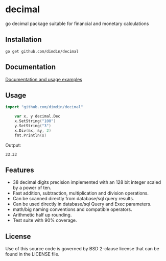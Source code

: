 decimal
=======

go decimal package suitable for financial and monetary calculations

## Installation

    go get github.com/dimdin/decimal

## Documentation

[Documentation and usage examples](http://godoc.org/github.com/dimdin/decimal)

## Usage

```go
import "github.com/dimdin/decimal"

    var x, y decimal.Dec
    x.SetString("100")
    y.SetString("3")
    x.Div(&x, &y, 2)
    fmt.Println(x)
```
Output:

    33.33

## Features

- 38 decimal digits precision implemented with an 128 bit integer scaled by a power of ten.
- Fast addition, subtraction, multiplication and division operations.
- Can be scanned directly from database/sql query results.
- Can be used directly in database/sql Query and Exec parameters.
- math/big naming conventions and compatible operators.
- Arithmetic half up rounding.
- Test suite with 90% coverage.

## License

Use of this source code is governed by BSD 2-clause license that can be found in the LICENSE file.
